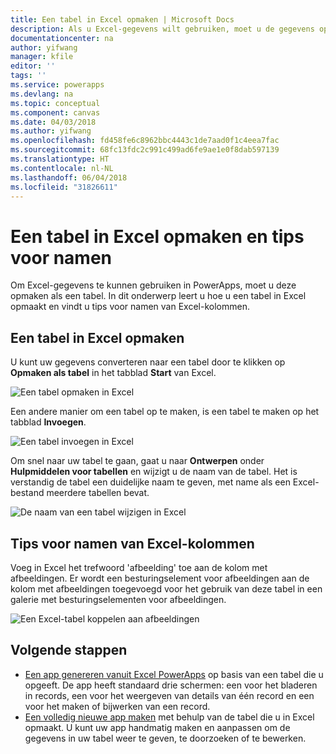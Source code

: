 ```yaml
---
title: Een tabel in Excel opmaken | Microsoft Docs
description: Als u Excel-gegevens wilt gebruiken, moet u de gegevens opmaken in een tabel. Het trefwoord 'afbeelding' in kolomnamen toevoegen
documentationcenter: na
author: yifwang
manager: kfile
editor: ''
tags: ''
ms.service: powerapps
ms.devlang: na
ms.topic: conceptual
ms.component: canvas
ms.date: 04/03/2018
ms.author: yifwang
ms.openlocfilehash: fd458fe6c8962bbc4443c1de7aad0f1c4eea7fac
ms.sourcegitcommit: 68fc13fdc2c991c499ad6fe9ae1e0f8dab597139
ms.translationtype: HT
ms.contentlocale: nl-NL
ms.lasthandoff: 06/04/2018
ms.locfileid: "31826611"
---
```

# <a name="format-a-table-in-excel-and-naming-tips"></a>Een tabel in Excel opmaken en tips voor namen
Om Excel-gegevens te kunnen gebruiken in PowerApps, moet u deze opmaken als een tabel. In dit onderwerp leert u hoe u een tabel in Excel opmaakt en vindt u tips voor namen van Excel-kolommen.

## <a name="how-to-format-a-table-in-excel"></a>Een tabel in Excel opmaken
U kunt uw gegevens converteren naar een tabel door te klikken op **Opmaken als tabel** in het tabblad **Start** van Excel.

![Een tabel opmaken in Excel](./media/how-to-excel-tips/format-table.png)

Een andere manier om een tabel op te maken, is een tabel te maken op het tabblad **Invoegen**.

![Een tabel invoegen in Excel](./media/how-to-excel-tips/insert-table.png)

Om snel naar uw tabel te gaan, gaat u naar **Ontwerpen** onder **Hulpmiddelen voor tabellen** en wijzigt u de naam van de tabel. Het is verstandig de tabel een duidelijke naam te geven, met name als een Excel-bestand meerdere tabellen bevat.

![De naam van een tabel wijzigen in Excel](./media/how-to-excel-tips/rename-table.png)

## <a name="naming-tips-in-excel"></a>Tips voor namen van Excel-kolommen
Voeg in Excel het trefwoord 'afbeelding' toe aan de kolom met afbeeldingen. Er wordt een besturingselement voor afbeeldingen aan de kolom met afbeeldingen toegevoegd voor het gebruik van deze tabel in een galerie met besturingselementen voor afbeeldingen.

![Een Excel-tabel koppelen aan afbeeldingen](./media/how-to-excel-tips/connect-gallery.png)

## <a name="next-steps"></a>Volgende stappen
* [Een app genereren vanuit Excel PowerApps](get-started-create-from-data.md) op basis van een tabel die u opgeeft. De app heeft standaard drie schermen: een voor het bladeren in records, een voor het weergeven van details van één record en een voor het maken of bijwerken van een record.
* [Een volledig nieuwe app maken](get-started-create-from-blank.md) met behulp van de tabel die u in Excel opmaakt. U kunt uw app handmatig maken en aanpassen om de gegevens in uw tabel weer te geven, te doorzoeken of te bewerken.
